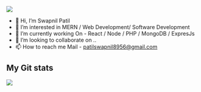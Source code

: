 ![](https://komarev.com/ghpvc/?username=issc-Swapnil&color=blue&label=Profile-Views)

- 👋 Hi, I’m Swapnil Patil
- 👀 I’m interested in MERN / Web Development/ Software Development
- 🌱 I’m currently working On - React / Node / PHP / MongoDB / ExpresJs
- 💞️ I’m looking to collaborate on ..
- 📫 How to reach me Mail -  patilswapnil8956@gmail.com


<h2>My Git stats</h2>
<img src="https://github-readme-stats.vercel.app/api?username=Naeema21&&show_icons=true&count_private=true&theme=radical"/>
<!---
issc-Swapnil/issc-Swapnil is a ✨ special ✨ repository because its `README.md` (this file) appears on your GitHub profile.
You can click the Preview link to take a look at your changes.
--->
